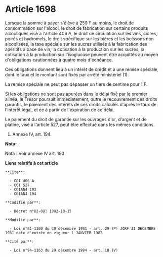 # Article 1698

Lorsque la somme à payer s'élève à 250 F au moins, le droit de consommation sur l'alcool, le droit de fabrication sur
certains produits alcooliques visé à l'article 406 A, le droit de circulation sur les vins, cidres, poirés et hydromels, le
droit spécifique sur les bières et les boissons non alcoolisées, la taxe spéciale sur les sucres utilisés à la fabrication
des apéritifs à base de vin, la cotisation à la production sur les sucres, la cotisation à la production sur l'isoglucose
peuvent être acquittés au moyen d'obligations cautionnées à quatre mois d'échéance.

Ces obligations donnent lieu à un intérêt de crédit et à une remise spéciale, dont le taux et le montant sont fixés par
arrêté ministériel (1).

La remise spéciale ne peut pas dépasser un tiers de centime pour 1 F.

Si les obligations ne sont pas apurées dans le délai fixé par le premier alinéa, le Trésor poursuit immédiatement, outre le
recouvrement des droits garantis, le paiement des intérêts de ces droits calculés d'après le taux de l'intérêt légal, et ce à
partir de l'expiration de ce délai.

Le paiement du droit de garantie sur les ouvrages d'or, d'argent et de platine, visé à l'article 527, peut être effectué dans
les mêmes conditions.

1)  Annexe IV, art. 194.

**Nota:**

Nota : Voir annexe IV art. 193

**Liens relatifs à cet article**

	**Cite**:

	  - CGI 406 A
	  - CGI 527
	  - CGIAN4 193
	  - CGIAN4 194

	**Codifié par**:

	  - Décret n°82-881 1982-10-15

	**Modifié par**:

	  - Loi n°81-1160 du 30 décembre 1981 - art. 29 (P) JORF 31 DECEMBRE 1981 date d'entrée en vigueur 1 JANVIER 1982

	**Cité par**:

	  - Loi n°94-1163 du 29 décembre 1994 - art. 18 (V)
